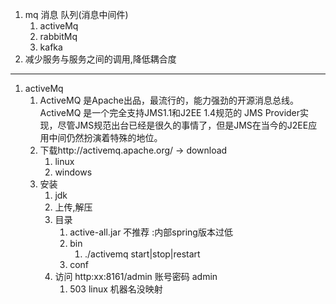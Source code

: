 1. mq 消息 队列(消息中间件)
	1. activeMq
	2. rabbitMq
	3. kafka
2. 减少服务与服务之间的调用,降低耦合度


----------

1. activeMq  
	1. ActiveMQ 是Apache出品，最流行的，能力强劲的开源消息总线。ActiveMQ 是一个完全支持JMS1.1和J2EE 1.4规范的 JMS Provider实现，尽管JMS规范出台已经是很久的事情了，但是JMS在当今的J2EE应用中间仍然扮演着特殊的地位。
	2. 下载http://activemq.apache.org/ -> download
		1. linux
		2. windows 
 	3. 安装
	 	1. jdk
	 	2. 上传,解压
	 	3. 目录
		 	1.  active-all.jar 不推荐 :内部spring版本过低
		 	2.  bin
			 	1. ./activemq start|stop|restart
		 	3.  conf
 		 4. 访问 http:xx:8161/admin  账号密码 admin
	 		 1.   503 linux 机器名没映射